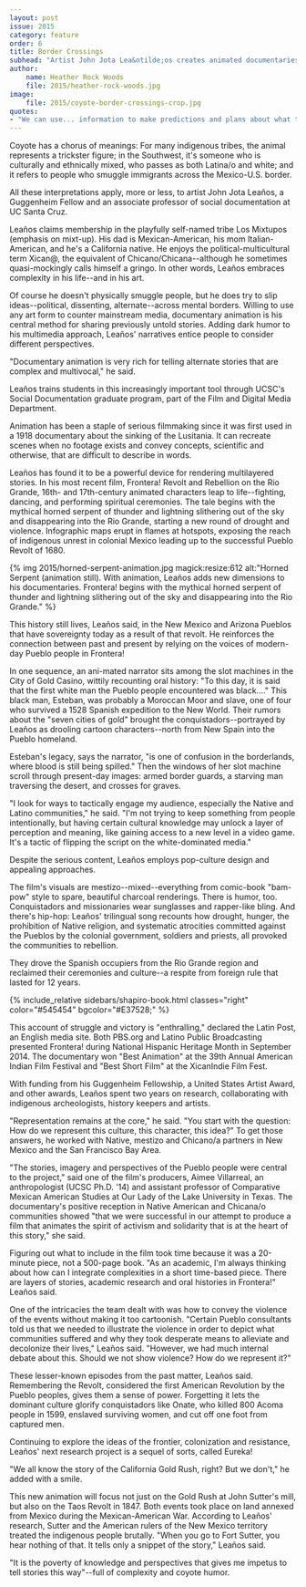 ```yaml
---
layout: post
issue: 2015
category: feature
order: 6
title: Border Crossings
subhead: "Artist John Jota Lea&ntilde;os creates animated documentaries to reveal hidden stories"
author:
    name: Heather Rock Woods
    file: 2015/heather-rock-woods.jpg
image:
    file: 2015/coyote-border-crossings-crop.jpg
quotes:
- "We can use... information to make predictions and plans about what to do for species that are being affected by climate change today."
---
```


Coyote has a chorus of meanings: For many indigenous tribes, the animal represents a trickster figure; in the Southwest, it's someone who is culturally and ethnically mixed, who passes as both Latina/o and white; and it refers to people who smuggle immigrants across the Mexico-U.S. border.

All these interpretations apply, more or less, to artist John Jota Lea&ntilde;os, a Guggenheim Fellow and an associate professor of social documentation at UC Santa Cruz.

Lea&ntilde;os claims membership in the playfully self-named tribe Los Mixtupos (emphasis on mixt-up). His dad is Mexican-American, his mom Italian-American, and he's a California native. He enjoys the political-multicultural term Xican@, the equivalent of Chicano/Chicana--although he sometimes quasi-mockingly calls himself a gringo. In other words, Lea&ntilde;os embraces complexity in his life--and in his art.  

Of course he doesn't physically smuggle people, but he does try to slip ideas--political, dissenting, alternate--across mental borders. Willing to use any art form to counter mainstream media, documentary animation is his central method for sharing previously untold stories. Adding dark humor to his multimedia approach, Lea&ntilde;os' narratives entice people to consider different perspectives.

"Documentary animation is very rich for telling alternate stories that are complex and multivocal," he said.

Lea&ntilde;os trains students in this increasingly important tool through UCSC's Social Documentation graduate program, part of the Film and Digital Media Department.

Animation has been a staple of serious filmmaking since it was first used in a 1918 documentary about the sinking of the Lusitania. It can recreate scenes when no footage exists and convey concepts, scientific and otherwise, that are difficult to describe in words.

Lea&ntilde;os has found it to be a powerful device for rendering multilayered stories. In his most recent film, Frontera! Revolt and Rebellion on the Rio Grande, 16th- and 17th-century animated characters leap to life--fighting, dancing, and performing spiritual ceremonies. The tale begins with the mythical horned serpent of thunder and lightning slithering out of the sky and disappearing into the Rio Grande, starting a new round of drought and violence. Infographic maps erupt in flames at hotspots, exposing the reach of indigenous unrest in colonial Mexico leading up to the successful Pueblo Revolt of 1680.

{% img 2015/horned-serpent-animation.jpg magick:resize:612 alt:"Horned Serpent (animation still). With animation, Lea&ntilde;os adds new dimensions to his documentaries. Frontera! begins with the mythical horned serpent of thunder and lightning slithering out of the sky and disappearing into the Rio Grande." %}

This history still lives, Lea&ntilde;os said, in the New Mexico and Arizona Pueblos that have sovereignty today as a result of that revolt.
He reinforces the connection between past and present by relying on the voices of modern-day Pueblo people in Frontera!

In one sequence, an ani-mated narrator sits among the slot machines in the City of Gold Casino, wittily recounting oral history: "To this day, it is said that the first white man the Pueblo people encountered was black...." This black man, Esteban, was probably a Moroccan Moor and slave, one of four who survived a 1528 Spanish expedition to the New World. Their rumors about the "seven cities of gold" brought the conquistadors--portrayed by Lea&ntilde;os as drooling cartoon characters--north from New Spain into the Pueblo homeland.

Esteban's legacy, says the narrator, "is one of confusion in the borderlands, where blood is still being spilled." Then the windows of her slot machine scroll through present-day images: armed border guards, a starving man traversing the desert, and crosses for graves.

"I look for ways to tactically engage my audience, especially the Native and Latino communities," he said. "I'm not trying to keep something from people intentionally, but having certain cultural knowledge may unlock a layer of perception and meaning, like gaining access to a new level in a video game. It's a tactic of flipping the script on the white-dominated media."  

Despite the serious content, Lea&ntilde;os employs pop-culture design and appealing approaches.

The film's visuals are mestizo--mixed--everything from comic-book "bam-pow" style to spare, beautiful charcoal renderings. There is humor, too. Conquistadors and missionaries wear sunglasses and rapper-like bling. And there's hip-hop: Lea&ntilde;os' trilingual song recounts how drought, hunger, the prohibition of Native religion, and systematic atrocities committed against the Pueblos by the colonial government, soldiers and priests, all provoked the communities to rebellion.

They drove the Spanish occupiers from the Rio Grande region and reclaimed their ceremonies and culture--a respite from foreign rule that lasted for 12 years.

{% include_relative sidebars/shapiro-book.html classes="right" color="#545454" bgcolor="#E37528;" %}

This account of struggle and victory is "enthralling," declared the Latin Post, an English media site. Both PBS.org and Latino Public Broadcasting presented Frontera! during National Hispanic Heritage Month in September 2014. The documentary won "Best Animation" at the 39th Annual American Indian Film Festival and "Best Short Film" at the XicanIndie Film Fest.

With funding from his Guggenheim Fellowship, a United States Artist Award, and other awards, Lea&ntilde;os spent two years on research, collaborating with indigenous archeologists, history keepers and artists.

"Representation remains at the core," he said. "You start with the question: How do we represent this culture, this character, this idea?" To get those answers, he worked with Native, mestizo and Chicano/a partners in New Mexico and the San Francisco Bay Area.

"The stories, imagery and perspectives of the Pueblo people were central to the project," said one of the film's producers, Aimee Villarreal, an anthropologist (UCSC Ph.D. '14) and assistant professor of Comparative Mexican American Studies at Our Lady of the Lake University in Texas. The documentary's positive reception in Native American and Chicana/o communities showed "that we were successful in our attempt to produce a film that animates the spirit of activism and solidarity that is at the heart of this story," she said.

Figuring out what to include in the film took time because it was a 20-minute piece, not a 500-page book. "As an academic, I'm always thinking about how can I integrate complexities in a short time-based piece. There are layers of stories, academic research and oral histories in Frontera!" Lea&ntilde;os said.

One of the intricacies the team dealt with was how to convey the violence of the events without making it too cartoonish. "Certain Pueblo consultants told us that we needed to illustrate the violence in order to depict what communities suffered and why they took desperate means to alleviate and decolonize their lives," Lea&ntilde;os said. "However, we had much internal debate about this. Should we not show violence? How do we represent it?"

These lesser-known episodes from the past matter, Lea&ntilde;os said. Remembering the Revolt, considered the first American Revolution by the Pueblo peoples, gives them a sense of power. Forgetting it lets the dominant culture glorify conquistadors like Onate, who killed 800 Acoma people in 1599, enslaved surviving women, and cut off one foot from captured men.

Continuing to explore the ideas of the frontier, colonization and resistance, Lea&ntilde;os' next research project is a sequel of sorts, called Eureka!

"We all know the story of the California Gold Rush, right? But we don't," he added with a smile.

This new animation will focus not just on the Gold Rush at John Sutter's mill, but also on the Taos Revolt in 1847. Both events took place on land annexed from Mexico during the Mexican-American War. According to Lea&ntilde;os' research, Sutter and the American rulers of the New Mexico territory treated the indigenous people brutally. "When you go to Fort Sutter, you hear nothing of that. It tells only a snippet of the story," Lea&ntilde;os said.

"It is the poverty of knowledge and perspectives that gives me impetus to tell stories this way"--full of complexity and coyote humor.

